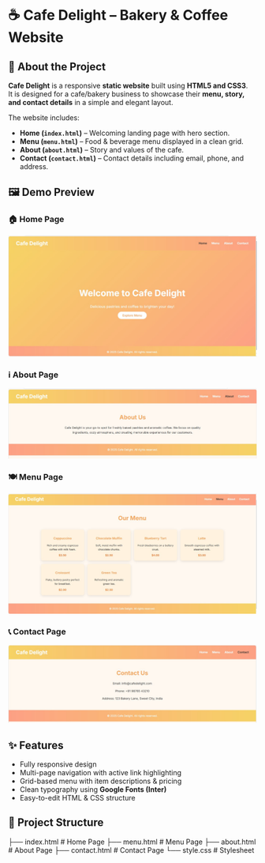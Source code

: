 # ☕ Cafe Delight – Bakery & Coffee Website  

## 📖 About the Project
**Cafe Delight** is a responsive **static website** built using **HTML5 and CSS3**.  
It is designed for a cafe/bakery business to showcase their **menu, story, and contact details** in a simple and elegant layout.

The website includes:  
- **Home (`index.html`)** – Welcoming landing page with hero section.  
- **Menu (`menu.html`)** – Food & beverage menu displayed in a clean grid.  
- **About (`about.html`)** – Story and values of the cafe.  
- **Contact (`contact.html`)** – Contact details including email, phone, and address.  

## 🖼️  Demo Preview  

### 🏠 Home Page  
![Home Page](https://github.com/Prajnapunya09/Cafe-Delight-Bakery-Coffee-Landing-Page/blob/main/cafe%20delight.jpg?raw=true)  

### ℹ️ About Page  
![About Page](https://github.com/Prajnapunya09/Cafe-Delight-Bakery-Coffee-Landing-Page/blob/main/cafe%20delight-about.jpg?raw=true)  

### 🍽️ Menu Page  
![Menu Page](https://github.com/Prajnapunya09/Cafe-Delight-Bakery-Coffee-Landing-Page/blob/main/cafe%20delight-menu.jpg?raw=true)  

### 📞 Contact Page  
![Contact Page](https://github.com/Prajnapunya09/Cafe-Delight-Bakery-Coffee-Landing-Page/blob/main/cafe%20delight-contact.jpg?raw=true)  


## ✨ Features  
- Fully responsive design  
- Multi-page navigation with active link highlighting  
- Grid-based menu with item descriptions & pricing  
- Clean typography using **Google Fonts (Inter)**  
- Easy-to-edit HTML & CSS structure  

## 📂 Project Structure  
├── index.html # Home Page
├── menu.html # Menu Page
├── about.html # About Page
├── contact.html # Contact Page
└── style.css # Stylesheet
